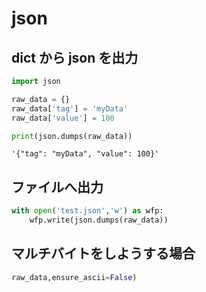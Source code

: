 # json

## dict から json を出力

``` python
import json

raw_data = {}
raw_data['tag'] = 'myData'
raw_data['value'] = 100

print(json.dumps(raw_data))
```

```
'{"tag": "myData", "value": 100}'
```

## ファイルへ出力
``` python
with open('test.json','w') as wfp:
	wfp.write(json.dumps(raw_data))
```

## マルチバイトをしようする場合
``` python
raw_data,ensure_ascii=False)
```
